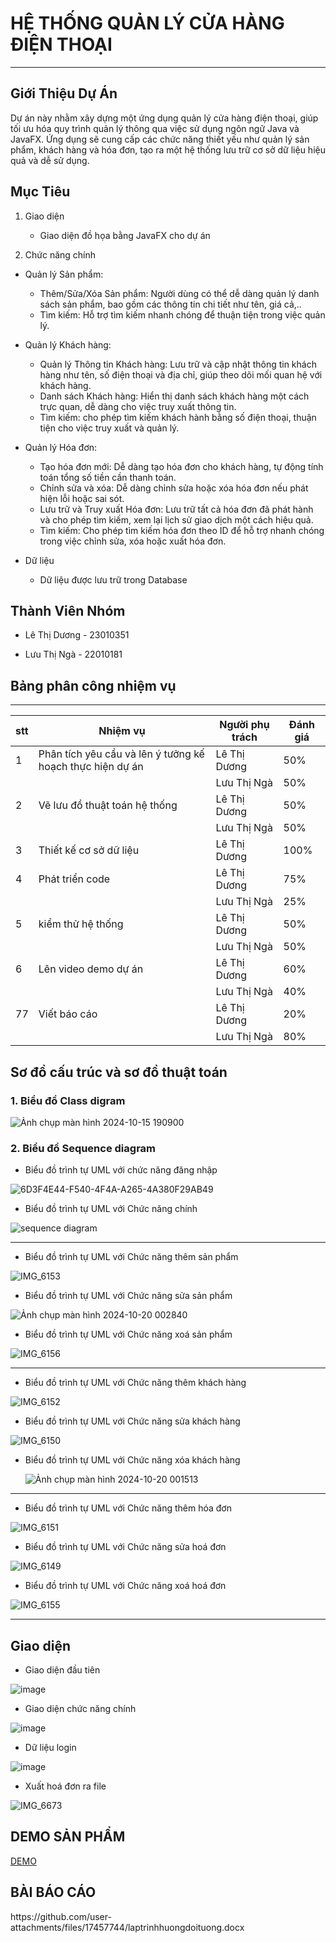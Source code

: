 <h1>HỆ THỐNG QUẢN LÝ CỬA HÀNG ĐIỆN THOẠI</h1>

 ---


<h2>Giới Thiệu Dự Án</h2>
 Dự án này nhằm xây dựng một ứng dụng quản lý cửa hàng điện thoại, giúp tối ưu hóa quy trình quản lý thông qua việc sử dụng ngôn ngữ Java và JavaFX. Ứng dụng sẽ cung cấp các chức năng thiết yếu như quản lý sản phẩm, khách hàng và hóa đơn, tạo ra một hệ thống lưu trữ cơ sở dữ liệu hiệu quả và dễ sử dụng.
 

 <h2>Mục Tiêu</h2>

 1. Giao diện

    - Giao diện đồ họa bằng JavaFX cho dự án
      
2. Chức năng chính
   

+ Quản lý Sản phẩm:


    - Thêm/Sửa/Xóa Sản phẩm: Người dùng có thể dễ dàng quản lý danh sách sản phẩm, bao gồm các thông tin chi tiết như tên, giá cả,..
    - Tìm kiếm: Hỗ trợ tìm kiếm nhanh chóng để thuận tiện trong việc quản lý.
  
+ Quản lý Khách hàng:
    - Quản lý Thông tin Khách hàng: Lưu trữ và cập nhật thông tin khách hàng như tên, số điện thoại và địa chỉ, giúp theo dõi mối quan hệ với khách hàng.
    - Danh sách Khách hàng: Hiển thị danh sách khách hàng một cách trực quan, dễ dàng cho việc truy xuất thông tin.
    - Tìm kiếm: cho phép tìm kiếm khách hành bằng số điện thoại, thuận tiện cho việc truy xuất và quản lý.


+ Quản lý Hóa đơn:
    - Tạo hóa đơn mới: Dễ dàng tạo hóa đơn cho khách hàng, tự động tính toán tổng số tiền cần thanh toán.
    - Chỉnh sửa và xóa: Dễ dàng chỉnh sửa hoặc xóa hóa đơn nếu phát hiện lỗi hoặc sai sót.
    - Lưu trữ và Truy xuất Hóa đơn: Lưu trữ tất cả hóa đơn đã phát hành và cho phép tìm kiếm, xem lại lịch sử giao dịch một cách hiệu quả.
    - Tìm kiếm: Cho phép tìm kiếm hóa đơn theo ID để hỗ trợ nhanh chóng trong việc chỉnh sửa, xóa hoặc xuất hóa đơn.
 
+ Dữ liệu
    - Dữ liệu được lưu trữ trong Database



<h2> Thành Viên Nhóm </h2>

   - Lê Thị Dương -	23010351 
     
   - Lưu Thị Ngà  - 22010181

<h2>Bảng phân công nhiệm vụ </h2>


---
| stt |          Nhiệm vụ             |   Người phụ trách  | Đánh giá |
|-----|-------------------------------|--------------------|----------|
|  1  | Phân tích yêu cầu và lên ý tưởng kế hoạch thực hiện dự án|Lê Thị Dương| 50% |
|     |                                                          |Lưu Thị Ngà | 50% |
|  2  |    Vẽ lưu đồ thuật toán hệ thống                         |Lê Thị Dương| 50% |
|     |                                                          |Lưu Thị Ngà | 50% |
|  3  |    Thiết kế cơ sở dữ liệu                                |Lê Thị Dương| 100%|
|  4  |    Phát triển code                                       |Lê Thị Dương| 75% |
|     |                                                          |Lưu Thị Ngà | 25% |
|  5  |    kiểm thử hệ thống                                     |Lê Thị Dương| 50% |
|     |                                                          |Lưu Thị Ngà | 50% |
|  6  |    Lên video demo dự án                                  |Lê Thị Dương| 60% |
|     |                                                          |Lưu Thị Ngà | 40% |
|  77  |    Viết báo cáo                                          |Lê Thị Dương| 20% |
|     |                                                          |Lưu Thị Ngà | 80% |















<h2>Sơ đồ cấu trúc và sơ đồ thuật toán </h2>

<h3>1. Biểu đồ Class digram </h3>

![Ảnh chụp màn hình 2024-10-15 190900](https://github.com/user-attachments/assets/e8e2230c-974a-48b4-9e5e-7d773449a7bb)


<h3>2. Biểu đồ Sequence diagram</h3>

- Biểu đồ trình tự UML với chức năng đăng nhập

![6D3F4E44-F540-4F4A-A265-4A380F29AB49](https://github.com/user-attachments/assets/0098b0d6-6cdd-44eb-aa3d-a0fb1b8c61a6)



- Biểu đồ trình tự UML với Chức năng chính

![sequence diagram](https://github.com/user-attachments/assets/719e9722-34ee-4d31-9343-74a49ec612ca)

---


- Biểu đồ trình tự UML với Chức năng thêm sản phẩm


![IMG_6153](https://github.com/user-attachments/assets/629de7f0-8bba-44ae-882c-4434ab840147)



- Biểu đồ trình tự UML với Chức năng sửa sản phẩm 


![Ảnh chụp màn hình 2024-10-20 002840](https://github.com/user-attachments/assets/5b974a3b-d53a-4cc1-bcb4-38b48ed08c73)




- Biểu đồ trình tự UML với Chức năng xoá sản phẩm

![IMG_6156](https://github.com/user-attachments/assets/5e34ebab-fa94-444a-a764-46ac53bc3060)

---


- Biểu đồ trình tự UML với Chức năng thêm khách hàng

![IMG_6152](https://github.com/user-attachments/assets/6a09f46d-e26f-48f6-a684-5d4322e458c4)




- Biểu đồ trình tự UML với Chức năng sửa khách hàng

![IMG_6150](https://github.com/user-attachments/assets/a9c88254-6707-4cfb-ae3a-40f591b756a8)



- Biểu đồ trình tự UML với Chức năng xóa khách hàng

  ![Ảnh chụp màn hình 2024-10-20 001513](https://github.com/user-attachments/assets/1ab721ed-6146-4ec4-8364-9e3f0f65f36d)

---


- Biểu đồ trình tự UML với Chức năng thêm hóa đơn

![IMG_6151](https://github.com/user-attachments/assets/76e9746f-3ae4-4d73-a0a6-93b31cebed55)




- Biểu đồ trình tự UML với Chức năng sửa hoá đơn
  

![IMG_6149](https://github.com/user-attachments/assets/ab203a23-30eb-4c94-a9ef-3c2597e9f758)




- Biểu đồ trình tự UML với Chức năng xoá hoá đơn
  

![IMG_6155](https://github.com/user-attachments/assets/e6b44bcb-2601-433b-8926-7d813ba400c2)


---



<h2> Giao diện </h2>

 + Giao diện đầu tiên
 

![image](https://github.com/user-attachments/assets/76df609d-833d-4f10-ba36-e5968e56144f)



 + Giao diện chức năng chính
   
![image](https://github.com/user-attachments/assets/d09439a7-b18a-4708-a533-8dca8eea7ee8)



 + Dữ liệu login

![image](https://github.com/user-attachments/assets/3c0da441-b469-437e-9c0d-756e25e0fc5a)

 + Xuất hoá đơn ra file


![IMG_6673](https://github.com/user-attachments/assets/0ad02ebf-ec8a-4717-83f7-3f4ac107138b)


<h2>DEMO SẢN PHẨM</h2>

[DEMO](https://youtu.be/MJElhcTYSIQ?feature=shared)

<h2>BÀI BÁO CÁO</h2>
https://github.com/user-attachments/files/17457744/laptrinhhuongdoituong.docx





